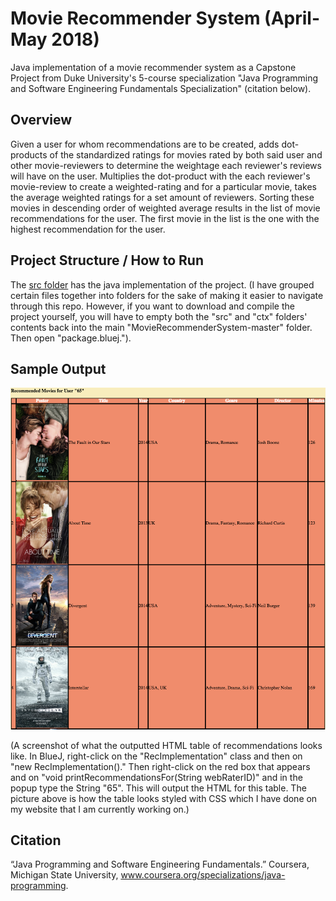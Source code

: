 # Movie Recommender System (April-May 2018)
Java implementation of a movie recommender system as a Capstone Project from Duke University's 5-course specialization "Java Programming and Software Engineering Fundamentals Specialization" (citation below).  

## Overview
Given a user for whom recommendations are to be created, adds dot-products of the standardized ratings for movies rated by both said user and other movie-reviewers to determine the weightage each reviewer's reviews will have on the user. 
Multiplies the dot-product with the each reviewer's movie-review to create a weighted-rating and for a particular movie, takes the average weighted ratings for a set amount of reviewers. Sorting these movies in descending order of weighted average results in the list of movie recommendations for the user.
The first movie in the list is the one with the highest recommendation for the user.

## Project Structure / How to Run
The [src folder](src) has the java implementation of the project. (I have grouped certain files together into folders for the sake of making it easier to navigate through this repo. However, if you want to download and compile the project yourself, you will have to empty both the "src" and "ctx" folders' contents back into the main "MovieRecommenderSystem-master" folder. Then open "package.bluej.").

## Sample Output
![alt text](Recommendations.png "Screenshot")

(A screenshot of what the outputted HTML table of recommendations looks like. In BlueJ, right-click on the "RecImplementation" class and then on "new RecImplementation()." Then right-click on the red box that appears and on "void printRecommendationsFor(String webRaterID)" and in the popup type the String "65". This will output the HTML for this table. The picture above is how the table looks styled with CSS which I have done on my website that I am currently working on.)

## Citation
“Java Programming and Software Engineering Fundamentals.” Coursera, Michigan State University, www.coursera.org/specializations/java-programming.
